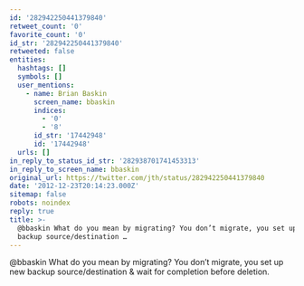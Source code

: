 ```yaml
---
id: '282942250441379840'
retweet_count: '0'
favorite_count: '0'
id_str: '282942250441379840'
retweeted: false
entities:
  hashtags: []
  symbols: []
  user_mentions:
    - name: Brian Baskin
      screen_name: bbaskin
      indices:
        - '0'
        - '8'
      id_str: '17442948'
      id: '17442948'
  urls: []
in_reply_to_status_id_str: '282938701741453313'
in_reply_to_screen_name: bbaskin
original_url: https://twitter.com/jth/status/282942250441379840
date: '2012-12-23T20:14:23.000Z'
sitemap: false
robots: noindex
reply: true
title: >-
  @bbaskin What do you mean by migrating? You don’t migrate, you set up new
  backup source/destination …
---
```


@bbaskin What do you mean by migrating? You don’t migrate, you set up new backup source/destination &amp; wait for completion before deletion.